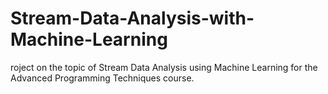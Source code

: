 # Stream-Data-Analysis-with-Machine-Learning
roject on the topic of Stream Data Analysis using Machine Learning for the Advanced Programming Techniques course.
